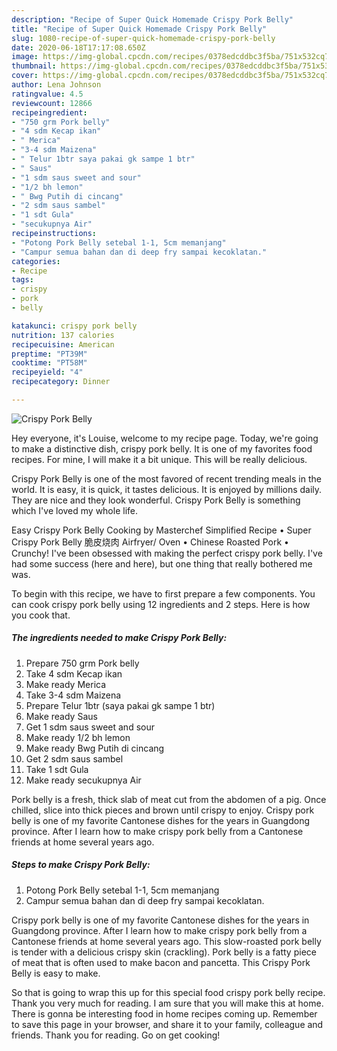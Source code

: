 ```yaml
---
description: "Recipe of Super Quick Homemade Crispy Pork Belly"
title: "Recipe of Super Quick Homemade Crispy Pork Belly"
slug: 1080-recipe-of-super-quick-homemade-crispy-pork-belly
date: 2020-06-18T17:17:08.650Z
image: https://img-global.cpcdn.com/recipes/0378edcddbc3f5ba/751x532cq70/crispy-pork-belly-foto-resep-utama.jpg
thumbnail: https://img-global.cpcdn.com/recipes/0378edcddbc3f5ba/751x532cq70/crispy-pork-belly-foto-resep-utama.jpg
cover: https://img-global.cpcdn.com/recipes/0378edcddbc3f5ba/751x532cq70/crispy-pork-belly-foto-resep-utama.jpg
author: Lena Johnson
ratingvalue: 4.5
reviewcount: 12866
recipeingredient:
- "750 grm Pork belly"
- "4 sdm Kecap ikan"
- " Merica"
- "3-4 sdm Maizena"
- " Telur 1btr saya pakai gk sampe 1 btr"
- " Saus"
- "1 sdm saus sweet and sour"
- "1/2 bh lemon"
- " Bwg Putih di cincang"
- "2 sdm saus sambel"
- "1 sdt Gula"
- "secukupnya Air"
recipeinstructions:
- "Potong Pork Belly setebal 1-1, 5cm memanjang"
- "Campur semua bahan dan di deep fry sampai kecoklatan."
categories:
- Recipe
tags:
- crispy
- pork
- belly

katakunci: crispy pork belly 
nutrition: 137 calories
recipecuisine: American
preptime: "PT39M"
cooktime: "PT58M"
recipeyield: "4"
recipecategory: Dinner

---
```



![Crispy Pork Belly](https://img-global.cpcdn.com/recipes/0378edcddbc3f5ba/751x532cq70/crispy-pork-belly-foto-resep-utama.jpg)

Hey everyone, it's Louise, welcome to my recipe page. Today, we're going to make a distinctive dish, crispy pork belly. It is one of my favorites food recipes. For mine, I will make it a bit unique. This will be really delicious.

Crispy Pork Belly is one of the most favored of recent trending meals in the world. It is easy, it is quick, it tastes delicious. It is enjoyed by millions daily. They are nice and they look wonderful. Crispy Pork Belly is something which I've loved my whole life.

Easy Crispy Pork Belly Cooking by Masterchef Simplified Recipe • Super Crispy Pork Belly 脆皮烧肉 Airfryer/ Oven • Chinese Roasted Pork • Crunchy! I&#39;ve been obsessed with making the perfect crispy pork belly. I&#39;ve had some success (here and here), but one thing that really bothered me was.


To begin with this recipe, we have to first prepare a few components. You can cook crispy pork belly using 12 ingredients and 2 steps. Here is how you cook that.

<!--inarticleads1-->

##### The ingredients needed to make Crispy Pork Belly:

1. Prepare 750 grm Pork belly
1. Take 4 sdm Kecap ikan
1. Make ready  Merica
1. Take 3-4 sdm Maizena
1. Prepare  Telur 1btr (saya pakai gk sampe 1 btr)
1. Make ready  Saus
1. Get 1 sdm saus sweet and sour
1. Make ready 1/2 bh lemon
1. Make ready  Bwg Putih di cincang
1. Get 2 sdm saus sambel
1. Take 1 sdt Gula
1. Make ready secukupnya Air


Pork belly is a fresh, thick slab of meat cut from the abdomen of a pig. Once chilled, slice into thick pieces and brown until crispy to enjoy. Crispy pork belly is one of my favorite Cantonese dishes for the years in Guangdong province. After I learn how to make crispy pork belly from a Cantonese friends at home several years ago. 

<!--inarticleads2-->

##### Steps to make Crispy Pork Belly:

1. Potong Pork Belly setebal 1-1, 5cm memanjang
1. Campur semua bahan dan di deep fry sampai kecoklatan.


Crispy pork belly is one of my favorite Cantonese dishes for the years in Guangdong province. After I learn how to make crispy pork belly from a Cantonese friends at home several years ago. This slow-roasted pork belly is tender with a delicious crispy skin (crackling). Pork belly is a fatty piece of meat that is often used to make bacon and pancetta. This Crispy Pork Belly is easy to make. 

So that is going to wrap this up for this special food crispy pork belly recipe. Thank you very much for reading. I am sure that you will make this at home. There is gonna be interesting food in home recipes coming up. Remember to save this page in your browser, and share it to your family, colleague and friends. Thank you for reading. Go on get cooking!
